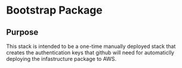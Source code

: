 # Bootstrap Package

## Purpose

This stack is intended to be a one-time manually deployed stack that creates the authentication keys that github will need for automaticlly deploying the infastructure package to AWS. 